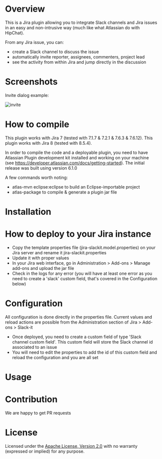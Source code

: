 Overview
============

This is a Jira plugin allowing you to integrate Slack channels and Jira issues in an easy and non-intrusive way 
(much like what Atlassian do with HipChat).

From any Jira issue, you can:
* create a Slack channel to discuss the issue
* automatically invite reporter, assignees, commenters, project lead
* see the activity from within Jira and jump directly in the discussion

# Screenshots
Invite dialog example:

![invite](https://raw.github.com/ullink/jira-slackit/master/res/static/invitedialog.png)


How to compile
============
This plugin works with Jira 7 (tested with 7.1.7 & 7.2.1 & 7.6.3 & 7.6.12).
This plugin works with Jira 8 (tested with 8.5.4).


In order to compile the code and a deployable plugin, you need to have Atlassian Plugin development kit installed and working on your machine (see https://developer.atlassian.com/docs/getting-started). The initial release was built using version 6.1.0

A few commands worth noting:
* atlas-mvn eclipse:eclipse to build an Eclipse-importable project
* atlas-package to compile & generate a plugin jar file


Installation
============

# How to deploy to your Jira instance
* Copy the template properties file (jira-slackit.model.properties) on your Jira server and rename it jira-slackit.properties
* Update it with proper values
* In your Jira web interface, go in Administration > Add-ons > Manage add-ons and upload the jar file
* Check in the logs for any error (you will have at least one error as you need to create a 'slack' custom field, that's covered in the Configuration below) 


# Configuration
All configuration is done directly in the properties file. Current values and reload actions are possible from the Administration section of Jira > Add-ons > Slack-it
* Once deployed, you need to create a custom field of type 'Slack channel custom field'. This custom field will store the Slack channel id associated to an issue
* You will need to edit the properties to add the id of this custom field and reload the configuration and you are all set

Usage
============

# Contribution

We are happy to get PR requests

# License
Licensed under the [Apache License, Version 2.0](http://www.apache.org/licenses/LICENSE-2.0.html) 
with no warranty (expressed or implied) for any purpose.

